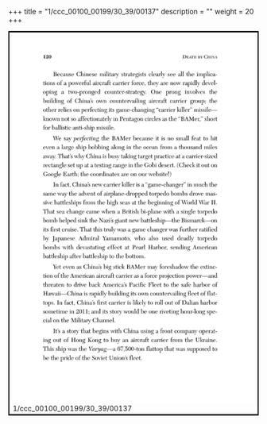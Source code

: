 +++
title = "1/ccc_00100_00199/30_39/00137"
description = ""
weight = 20
+++

<table style="border:2px solid black;max-width:800px;max-height:800px;" 
><tr><td>
<img class="center-fit-jpg"
src="/jpg_/out_jpg_dbc_137.jpg">
1/ccc_00100_00199/30_39/00137
</img></td></tr></table>
